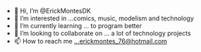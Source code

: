 - 👋 Hi, I’m @ErickMontesDK
- 👀 I’m interested in ...comics, music, modelism and technology
- 🌱 I’m currently learning ... to program better 
- 💞️ I’m looking to collaborate on ... a lot of technology projects
- 📫 How to reach me ...erickmontes_76@hotmail.com

<!---
ErickMontesDK/ErickMontesDK is a ✨ special ✨ repository because its `README.md` (this file) appears on your GitHub profile.
You can click the Preview link to take a look at your changes.
--->
